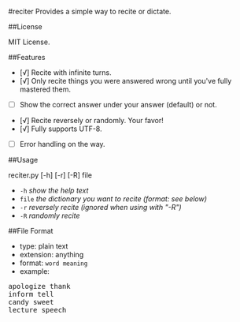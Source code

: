 #reciter
Provides a simple way to recite or dictate.

##License

MIT License.

##Features

* [√] Recite with infinite turns.
* [√] Only recite things you were answered wrong until you've fully mastered them.
* [ ] Show the correct answer under your answer (default) or not.
* [√] Recite reversely or randomly. Your favor!
* [√] Fully supports UTF-8.
* [ ] Error handling on the way.

##Usage

reciter.py [-h] [-r] [-R] file

* `-h` *show the help text*
* `file` *the dictionary you want to recite (format: see below)*
* `-r` *reversely recite (ignored when using with "-R")*
* `-R` *randomly recite*

##File Format

* type: plain text
* extension: anything
* format: `word meaning`
* example:
<pre>
apologize thank
inform tell
candy sweet
lecture speech
</pre>
